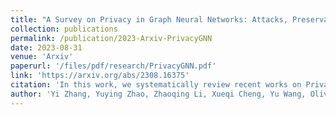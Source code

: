 ```yaml
---
title: "A Survey on Privacy in Graph Neural Networks: Attacks, Preservation, and Applications"
collection: publications
permalink: /publication/2023-Arxiv-PrivacyGNN
date: 2023-08-31
venue: 'Arxiv'
paperurl: '/files/pdf/research/PrivacyGNN.pdf'
link: 'https://arxiv.org/abs/2308.16375'
citation: 'In this work, we systematically review recent works on Privacy of GNNs including adversarial attacks and preservation'
author: 'Yi Zhang, Yuying Zhao, Zhaoqing Li, Xueqi Cheng, Yu Wang, Olivera Kotevska, Philip S Yu, Tyler Derr'
---
```

